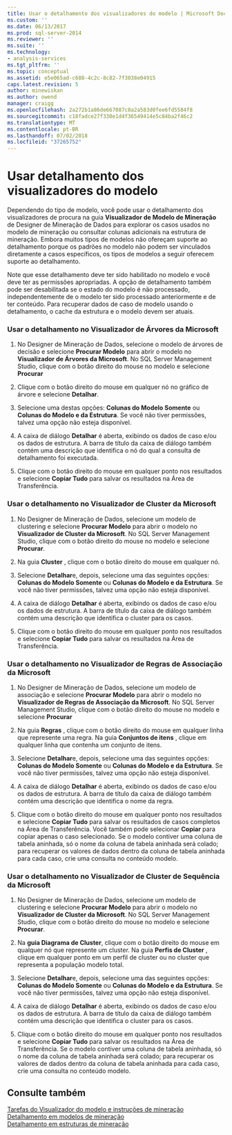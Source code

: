 ```yaml
---
title: Usar o detalhamento dos visualizadores do modelo | Microsoft Docs
ms.custom: ''
ms.date: 06/13/2017
ms.prod: sql-server-2014
ms.reviewer: ''
ms.suite: ''
ms.technology:
- analysis-services
ms.tgt_pltfrm: ''
ms.topic: conceptual
ms.assetid: e5e065ad-c688-4c2c-8c82-7f3038e04915
caps.latest.revision: 5
author: minewiskan
ms.author: owend
manager: craigg
ms.openlocfilehash: 2a272b1a86de667087c8a2a583d0fee6fd5584f8
ms.sourcegitcommit: c18fadce27f330e1d4f36549414e5c84ba2f46c2
ms.translationtype: MT
ms.contentlocale: pt-BR
ms.lasthandoff: 07/02/2018
ms.locfileid: "37265752"
---
```

# <a name="use-drillthrough-from-the-model-viewers"></a>Usar detalhamento dos visualizadores do modelo
  Dependendo do tipo de modelo, você pode usar o detalhamento dos visualizadores de procura na guia **Visualizador de Modelo de Mineração** de Designer de Mineração de Dados para explorar os casos usados no modelo de mineração ou consultar colunas adicionais na estrutura de mineração. Embora muitos tipos de modelos não ofereçam suporte ao detalhamento porque os padrões no modelo não podem ser vinculados diretamente a casos específicos, os tipos de modelos a seguir oferecem suporte ao detalhamento.  
  
 Note que esse detalhamento deve ter sido habilitado no modelo e você deve ter as permissões apropriadas. A opção de detalhamento também pode ser desabilitada se o estado do modelo é não processado, independentemente de o modelo ter sido processado anteriormente e de ter conteúdo. Para recuperar dados de caso de modelo usando o detalhamento, o cache da estrutura e o modelo devem ser atuais.  
  
### <a name="use-drillthrough-in-the-microsoft-tree-viewer"></a>Usar o detalhamento no Visualizador de Árvores da Microsoft  
  
1.  No Designer de Mineração de Dados, selecione o modelo de árvores de decisão e selecione **Procurar Modelo** para abrir o modelo no **Visualizador de Árvores da Microsoft**. No SQL Server Management Studio, clique com o botão direito do mouse no modelo e selecione **Procurar**  
  
2.  Clique com o botão direito do mouse em qualquer nó no gráfico de árvore e selecione **Detalhar**.  
  
3.  Selecione uma destas opções: **Colunas do Modelo Somente** ou **Colunas do Modelo e da Estrutura**. Se você não tiver permissões, talvez uma opção não esteja disponível.  
  
4.  A caixa de diálogo **Detalhar** é aberta, exibindo os dados de caso e/ou os dados de estrutura. A barra de título da caixa de diálogo também contém uma descrição que identifica o nó do qual a consulta de detalhamento foi executada.  
  
5.  Clique com o botão direito do mouse em qualquer ponto nos resultados e selecione **Copiar Tudo** para salvar os resultados na Área de Transferência.  
  
### <a name="use-drillthrough-in-the-microsoft-cluster-viewer"></a>Usar o detalhamento no Visualizador de Cluster da Microsoft  
  
1.  No Designer de Mineração de Dados, selecione um modelo de clustering e selecione **Procurar Modelo** para abrir o modelo no **Visualizador de Cluster da Microsoft**. No SQL Server Management Studio, clique com o botão direito do mouse no modelo e selecione **Procurar**.  
  
2.  Na guia **Cluster** , clique com o botão direito do mouse em qualquer nó.  
  
3.  Selecione **Detalhar**e, depois, selecione uma das seguintes opções: **Colunas do Modelo Somente** ou **Colunas do Modelo e da Estrutura**. Se você não tiver permissões, talvez uma opção não esteja disponível.  
  
4.  A caixa de diálogo **Detalhar** é aberta, exibindo os dados de caso e/ou os dados de estrutura. A barra de título da caixa de diálogo também contém uma descrição que identifica o cluster para os casos.  
  
5.  Clique com o botão direito do mouse em qualquer ponto nos resultados e selecione **Copiar Tudo** para salvar os resultados na Área de Transferência.  
  
### <a name="use-drillthrough-in-the-microsoft-association-rules-viewer"></a>Usar o detalhamento no Visualizador de Regras de Associação da Microsoft  
  
1.  No Designer de Mineração de Dados, selecione um modelo de associação e selecione **Procurar Modelo** para abrir o modelo no **Visualizador de Regras de Associação da Microsoft**. No SQL Server Management Studio, clique com o botão direito do mouse no modelo e selecione **Procurar**  
  
2.  Na guia **Regras** , clique com o botão direito do mouse em qualquer linha que represente uma regra. Na guia **Conjuntos de itens** , clique em qualquer linha que contenha um conjunto de itens.  
  
3.  Selecione **Detalhar**e, depois, selecione uma das seguintes opções: **Colunas do Modelo Somente** ou **Colunas do Modelo e da Estrutura**. Se você não tiver permissões, talvez uma opção não esteja disponível.  
  
4.  A caixa de diálogo **Detalhar** é aberta, exibindo os dados de caso e/ou os dados de estrutura. A barra de título da caixa de diálogo também contém uma descrição que identifica o nome da regra.  
  
5.  Clique com o botão direito do mouse em qualquer ponto nos resultados e selecione **Copiar Tudo** para salvar os resultados de casos completos na Área de Transferência. Você também pode selecionar **Copiar** para copiar apenas o caso selecionado. Se o modelo contiver uma coluna de tabela aninhada, só o nome da coluna de tabela aninhada será colado; para recuperar os valores de dados dentro da coluna de tabela aninhada para cada caso, crie uma consulta no conteúdo modelo.  
  
### <a name="use-drillthrough-in-the-microsoft-sequence-cluster-viewer"></a>Usar o detalhamento no Visualizador de Cluster de Sequência da Microsoft  
  
1.  No Designer de Mineração de Dados, selecione um modelo de clustering e selecione **Procurar Modelo** para abrir o modelo no **Visualizador de Cluster da Microsoft**. No SQL Server Management Studio, clique com o botão direito do mouse no modelo e selecione **Procurar**.  
  
2.  Na **guia Diagrama de Cluster**, clique com o botão direito do mouse em qualquer nó que represente um cluster. Na guia **Perfis de Cluster** , clique em qualquer ponto em um perfil de cluster ou no cluster que representa a população modelo total.  
  
3.  Selecione **Detalhar**e, depois, selecione uma das seguintes opções: **Colunas do Modelo Somente** ou **Colunas do Modelo e da Estrutura**. Se você não tiver permissões, talvez uma opção não esteja disponível.  
  
4.  A caixa de diálogo **Detalhar** é aberta, exibindo os dados de caso e/ou os dados de estrutura. A barra de título da caixa de diálogo também contém uma descrição que identifica o cluster para os casos.  
  
5.  Clique com o botão direito do mouse em qualquer ponto nos resultados e selecione **Copiar Tudo** para salvar os resultados na Área de Transferência. Se o modelo contiver uma coluna de tabela aninhada, só o nome da coluna de tabela aninhada será colado; para recuperar os valores de dados dentro da coluna de tabela aninhada para cada caso, crie uma consulta no conteúdo modelo.  
  
## <a name="see-also"></a>Consulte também  
 [Tarefas do Visualizador do modelo e instruções de mineração](mining-model-viewer-tasks-and-how-tos.md)   
 [Detalhamento em modelos de mineração](drillthrough-on-mining-models.md)   
 [Detalhamento em estruturas de mineração](drillthrough-on-mining-structures.md)  
  
  

